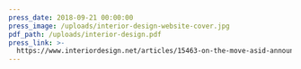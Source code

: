 ```yaml
---
press_date: 2018-09-21 00:00:00
press_image: /uploads/interior-design-website-cover.jpg
pdf_path: /uploads/interior-design.pdf
press_link: >-
  https://www.interiordesign.net/articles/15463-on-the-move-asid-announces-2018-19-national-board-of-directors/
---
```

